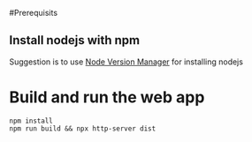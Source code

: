 <!--
Copyright (c) 2022 - for information on the respective copyright owner
see the NOTICE file and/or the repository at
https://github.com/catenax-ng/product-esc-backbone-code

SPDX-License-Identifier: Apache-2.0
-->

#Prerequisits
## Install nodejs with npm
Suggestion is to use [Node Version Manager](https://github.com/nvm-sh/nvm#installing-and-updating) for installing nodejs

# Build and run the web app
```shell
npm install
npm run build && npx http-server dist
```

